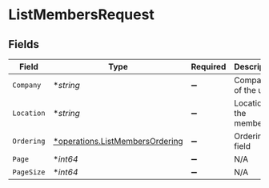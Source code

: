 # ListMembersRequest


## Fields

| Field                                                                             | Type                                                                              | Required                                                                          | Description                                                                       |
| --------------------------------------------------------------------------------- | --------------------------------------------------------------------------------- | --------------------------------------------------------------------------------- | --------------------------------------------------------------------------------- |
| `Company`                                                                         | **string*                                                                         | :heavy_minus_sign:                                                                | Company of the user                                                               |
| `Location`                                                                        | **string*                                                                         | :heavy_minus_sign:                                                                | Location of the member                                                            |
| `Ordering`                                                                        | [*operations.ListMembersOrdering](../../models/operations/listmembersordering.md) | :heavy_minus_sign:                                                                | Ordering field                                                                    |
| `Page`                                                                            | **int64*                                                                          | :heavy_minus_sign:                                                                | N/A                                                                               |
| `PageSize`                                                                        | **int64*                                                                          | :heavy_minus_sign:                                                                | N/A                                                                               |